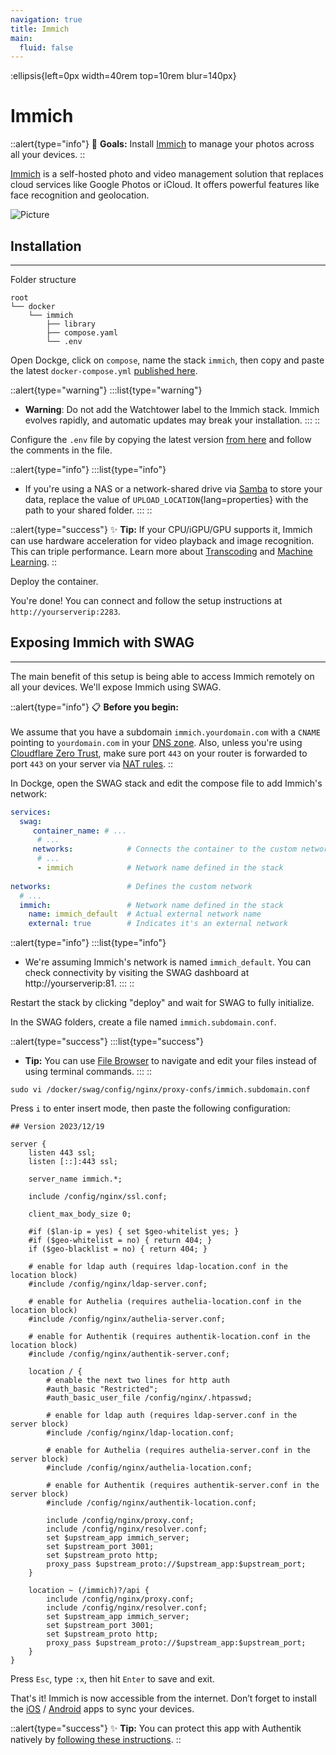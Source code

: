 ```yaml
---
navigation: true
title: Immich
main:
  fluid: false
---
```

:ellipsis{left=0px width=40rem top=10rem blur=140px}
# Immich

::alert{type="info"}
🎯 __Goals:__ Install [Immich](https://immich.app/docs/overview/introduction) to manage your photos across all your devices.
::

[Immich](https://immich.app/docs/overview/introduction) is a self-hosted photo and video management solution that replaces cloud services like Google Photos or iCloud. It offers powerful features like face recognition and geolocation.

![Picture](/img/serveex/immich.png)

## Installation
---
Folder structure

```console
root
└── docker
    └── immich
        ├── library
        ├── compose.yaml
        └── .env
```

Open Dockge, click on `compose`, name the stack `immich`, then copy and paste the latest `docker-compose.yml` [published here](https://github.com/immich-app/immich/blob/main/docker/docker-compose.yml).

::alert{type="warning"}
:::list{type="warning"}
- __Warning__: Do not add the Watchtower label to the Immich stack. Immich evolves rapidly, and automatic updates may break your installation.
:::
::

Configure the `.env` file by copying the latest version [from here](https://github.com/immich-app/immich/blob/main/docker/example.env) and follow the comments in the file.

::alert{type="info"}
:::list{type="info"}
- If you're using a NAS or a network-shared drive via [Samba](/generalites/samba/) to store your data, replace the value of `UPLOAD_LOCATION`{lang=properties} with the path to your shared folder.
:::
::

::alert{type="success"}
✨ __Tip:__ If your CPU/iGPU/GPU supports it, Immich can use hardware acceleration for video playback and image recognition. This can triple performance. Learn more about [Transcoding](https://immich.app/docs/features/hardware-transcoding/) and [Machine Learning](https://immich.app/docs/features/ml-hardware-acceleration).
::

Deploy the container.

You're done! You can connect and follow the setup instructions at `http://yourserverip:2283`.

## Exposing Immich with SWAG
---
The main benefit of this setup is being able to access Immich remotely on all your devices. We'll expose Immich using SWAG.

::alert{type="info"}
📋 __Before you begin:__ 
<br/><br/>
We assume that you have a subdomain `immich.yourdomain.com` with a `CNAME` pointing to `yourdomain.com` in your [DNS zone](/generalites/dns). Also, unless you're using [Cloudflare Zero Trust](/serveex/securite/cloudflare), make sure port `443` on your router is forwarded to port `443` on your server via [NAT rules](/generalites/nat).
::

In Dockge, open the SWAG stack and edit the compose file to add Immich's network:

```yaml
services:
  swag:
     container_name: # ...
      # ... 
     networks:            # Connects the container to the custom network 
      # ...           
      - immich            # Network name defined in the stack
    
networks:                 # Defines the custom network
  # ...
  immich:                 # Network name defined in the stack
    name: immich_default  # Actual external network name
    external: true        # Indicates it's an external network
```

::alert{type="info"}
:::list{type="info"}
- We're assuming Immich's network is named `immich_default`. You can check connectivity by visiting the SWAG dashboard at http://yourserverip:81.
:::
::

Restart the stack by clicking "deploy" and wait for SWAG to fully initialize.

In the SWAG folders, create a file named `immich.subdomain.conf`.

::alert{type="success"}
:::list{type="success"}
- __Tip:__ You can use [File Browser](/serveex/files/file-browser) to navigate and edit your files instead of using terminal commands.
:::
::

```shell
sudo vi /docker/swag/config/nginx/proxy-confs/immich.subdomain.conf
```
Press `i` to enter insert mode, then paste the following configuration:

```nginx
## Version 2023/12/19

server {
    listen 443 ssl;
    listen [::]:443 ssl;

    server_name immich.*;

    include /config/nginx/ssl.conf;

    client_max_body_size 0;

    #if ($lan-ip = yes) { set $geo-whitelist yes; }
    #if ($geo-whitelist = no) { return 404; }
    if ($geo-blacklist = no) { return 404; }

    # enable for ldap auth (requires ldap-location.conf in the location block)
    #include /config/nginx/ldap-server.conf;

    # enable for Authelia (requires authelia-location.conf in the location block)
    #include /config/nginx/authelia-server.conf;

    # enable for Authentik (requires authentik-location.conf in the location block)
    #include /config/nginx/authentik-server.conf;

    location / {
        # enable the next two lines for http auth
        #auth_basic "Restricted";
        #auth_basic_user_file /config/nginx/.htpasswd;

        # enable for ldap auth (requires ldap-server.conf in the server block)
        #include /config/nginx/ldap-location.conf;

        # enable for Authelia (requires authelia-server.conf in the server block)
        #include /config/nginx/authelia-location.conf;

        # enable for Authentik (requires authentik-server.conf in the server block)
        #include /config/nginx/authentik-location.conf;

        include /config/nginx/proxy.conf;
        include /config/nginx/resolver.conf;
        set $upstream_app immich_server;
        set $upstream_port 3001;
        set $upstream_proto http;
        proxy_pass $upstream_proto://$upstream_app:$upstream_port;
    }

    location ~ (/immich)?/api {
        include /config/nginx/proxy.conf;
        include /config/nginx/resolver.conf;
        set $upstream_app immich_server;
        set $upstream_port 3001;
        set $upstream_proto http;
        proxy_pass $upstream_proto://$upstream_app:$upstream_port;
    }
}
```

Press `Esc`, type `:x`, then hit `Enter` to save and exit.

That's it! Immich is now accessible from the internet. Don’t forget to install the [iOS](https://apps.apple.com/us/app/immich/id1613945652) / [Android](https://play.google.com/store/apps/details?id=app.alextran.immich) apps to sync your devices.

::alert{type="success"}
✨ __Tip:__ You can protect this app with Authentik natively by [following these instructions](https://docs.goauthentik.io/integrations/services/immich/).
::